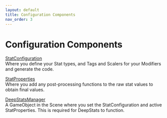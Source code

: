 ```yaml
---
layout: default
title: Configuration Components
nav_order: 3
---
```


# Configuration Components

[StatConfiguration](components/statConfiguration.md)  
Where you define your Stat types, and Tags and Scalers for your Modifiers and generate the code.

[StatProperties](components/statProperties.md)   
Where you add any post-processing functions to the raw stat values to obtain final values.

[DeepStatsManager](components/deepStatsManager.md)  
A GameObject in the Scene where you set the StatConfiguration and active StatProperties. This is required for DeepStats to function.
